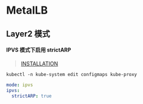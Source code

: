 # MetalLB

## Layer2 模式

#### IPVS 模式下启用 strictARP

> [INSTALLATION](https://metallb.universe.tf/installation/)

```shell
kubectl -n kube-system edit configmaps kube-proxy
```

```yaml
mode: ipvs
ipvs:
  strictARP: true
```
